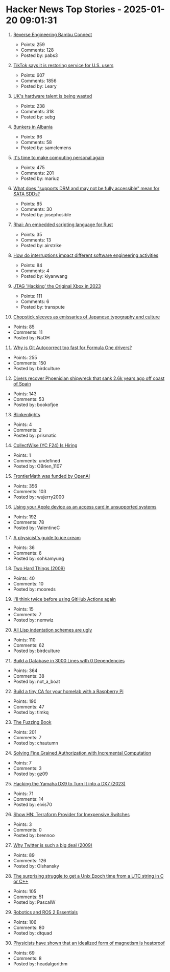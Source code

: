 # Hacker News Top Stories - 2025-01-20 09:01:31

1. [Reverse Engineering Bambu Connect](https://wiki.rossmanngroup.com/wiki/Reverse_Engineering_Bambu_Connect)
   - Points: 259
   - Comments: 128
   - Posted by: pabs3

2. [TikTok says it is restoring service for U.S. users](https://www.nbcnews.com/tech/tech-news/tiktok-says-restoring-service-us-users-rcna188320)
   - Points: 607
   - Comments: 1856
   - Posted by: Leary

3. [UK's hardware talent is being wasted](https://josef.cn/blog/uk-talent)
   - Points: 238
   - Comments: 318
   - Posted by: sebg

4. [Bunkers in Albania](https://en.wikipedia.org/wiki/Bunkers_in_Albania)
   - Points: 96
   - Comments: 58
   - Posted by: samclemens

5. [It's time to make computing personal again](https://www.vintagecomputing.com/index.php/archives/3292/the-pc-is-dead-its-time-to-make-computing-personal-again)
   - Points: 475
   - Comments: 201
   - Posted by: mariuz

6. [What does "supports DRM and may not be fully accessible" mean for SATA SDDs?](https://unix.stackexchange.com/questions/789838/what-does-supports-drm-functions-and-may-not-be-fully-accessible-mean-for-sata)
   - Points: 85
   - Comments: 30
   - Posted by: josephcsible

7. [Rhai: An embedded scripting language for Rust](https://github.com/rhaiscript/rhai)
   - Points: 35
   - Comments: 13
   - Posted by: airstrike

8. [How do interruptions impact different software engineering activities](https://rdel.substack.com/p/rdel-75-how-do-interruptions-impact)
   - Points: 84
   - Comments: 4
   - Posted by: kiyanwang

9. [JTAG 'Hacking' the Original Xbox in 2023](https://blog.ret2.io/2023/08/09/jtag-hacking-the-original-xbox-2023/)
   - Points: 111
   - Comments: 6
   - Posted by: transpute

10. [Chopstick sleeves as emissaries of Japanese typography and culture](https://letterformarchive.org/news/this-just-in-chopstick-sleeves-as-emissaries-of-japanese-typography-and-culture/)
   - Points: 85
   - Comments: 11
   - Posted by: NaOH

11. [Why is Git Autocorrect too fast for Formula One drivers?](https://blog.gitbutler.com/why-is-git-autocorrect-too-fast-for-formula-one-drivers/)
   - Points: 255
   - Comments: 150
   - Posted by: birdculture

12. [Divers recover Phoenician shipwreck that sank 2.6k years ago off coast of Spain](https://www.smithsonianmag.com/smart-news/divers-recover-ancient-shipwreck-that-sank-2600-years-ago-off-the-coast-of-spain-180985778/)
   - Points: 143
   - Comments: 53
   - Posted by: bookofjoe

13. [Blinkenlights](https://en.wikipedia.org/wiki/Blinkenlights)
   - Points: 4
   - Comments: 2
   - Posted by: prismatic

14. [CollectWise (YC F24) Is Hiring](https://www.ycombinator.com/companies/collectwise/jobs/miUmVns-founding-engineer)
   - Points: 1
   - Comments: undefined
   - Posted by: OBrien_1107

15. [FrontierMath was funded by OpenAI](https://www.lesswrong.com/posts/cu2E8wgmbdZbqeWqb/meemi-s-shortform)
   - Points: 356
   - Comments: 103
   - Posted by: wujerry2000

16. [Using your Apple device as an access card in unsupported systems](https://github.com/kormax/apple-device-as-access-card)
   - Points: 192
   - Comments: 78
   - Posted by: ValentineC

17. [A physicist's guide to ice cream](https://physicsworld.com/a/a-physicists-guide-to-ice-cream-the-complex-science-behind-one-of-the-worlds-most-popular-desserts/)
   - Points: 36
   - Comments: 6
   - Posted by: sohkamyung

18. [Two Hard Things (2009)](https://martinfowler.com/bliki/TwoHardThings.html)
   - Points: 40
   - Comments: 10
   - Posted by: mooreds

19. [I'll think twice before using GitHub Actions again](https://ninkovic.dev/blog/2025/think-twice-before-using-github-actions)
   - Points: 15
   - Comments: 7
   - Posted by: nemwiz

20. [All Lisp indentation schemes are ugly](https://aartaka.me/lisp-indent.html)
   - Points: 110
   - Comments: 62
   - Posted by: birdculture

21. [Build a Database in 3000 Lines with 0 Dependencies](https://build-your-own.org/blog/20251015_db_in_3000/)
   - Points: 364
   - Comments: 38
   - Posted by: not_a_boat

22. [Build a tiny CA for your homelab with a Raspberry Pi](https://smallstep.com/blog/build-a-tiny-ca-with-raspberry-pi-yubikey/)
   - Points: 190
   - Comments: 47
   - Posted by: timkq

23. [The Fuzzing Book](https://www.fuzzingbook.org/)
   - Points: 201
   - Comments: 7
   - Posted by: chautumn

24. [Solving Fine Grained Authorization with Incremental Computation](https://www.feldera.com/blog/fine-grained-authorization)
   - Points: 7
   - Comments: 3
   - Posted by: gz09

25. [Hacking the Yamaha DX9 to Turn It into a DX7 (2023)](https://ajxs.me/blog/Hacking_the_Yamaha_DX9_To_Turn_It_Into_a_DX7.html)
   - Points: 71
   - Comments: 14
   - Posted by: elvis70

26. [Show HN: Terraform Provider for Inexpensive Switches](https://github.com/brennoo/terraform-provider-hrui)
   - Points: 3
   - Comments: 0
   - Posted by: brennoo

27. [Why Twitter is such a big deal (2009)](https://paulgraham.com/twitter.html)
   - Points: 89
   - Comments: 126
   - Posted by: Olshansky

28. [The surprising struggle to get a Unix Epoch time from a UTC string in C or C++](https://berthub.eu/articles/posts/how-to-get-a-unix-epoch-from-a-utc-date-time-string/)
   - Points: 105
   - Comments: 51
   - Posted by: PascalW

29. [Robotics and ROS 2 Essentials](https://henkirobotics.com/robotics-and-ros-2-essentials-course-announcement/)
   - Points: 106
   - Comments: 80
   - Posted by: dtquad

30. [Physicists have shown that an idealized form of magnetism is heatproof](https://www.quantamagazine.org/heat-destroys-all-order-except-for-in-this-one-special-case-20250116/)
   - Points: 69
   - Comments: 8
   - Posted by: headalgorithm

